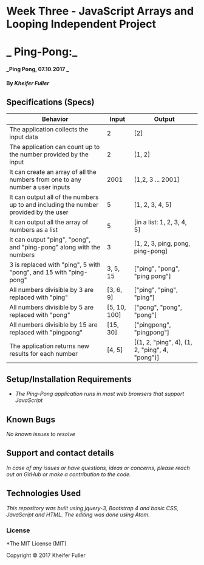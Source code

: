 # Week Three - JavaScript Arrays and Looping Independent Project


# _ Ping-Pong:_

#### _Ping Pong, 07.10.2017 _

#### By _**Kheifer Fuller**_

## Specifications (Specs)

Behavior                                                          | Input  | Output
----------------------------------------------------------------- | ------ | ------
The application collects the input data | 2 |[2]
The application can count up to the number provided by the input | 2 | [1, 2]
It can create an array of all the numbers from one to any number a user inputs | 2001 | [1,2, 3 ... 2001]
It can output all of the numbers up to and including the number provided by the user | 5 | [1, 2, 3, 4, 5]
It can output all the array of numbers as a list | 5 | [in a list: 1, 2, 3, 4, 5]
It can output "ping", "pong", and "ping-pong" along with the numbers | 3 | [1, 2, 3, ping, pong, ping-pong]
3 is replaced with "ping", 5 with "pong", and 15 with "ping-pong" | 3, 5, 15 | ["ping", "pong", "ping pong"]
All numbers divisible by 3 are replaced with "ping" | [3, 6, 9] | ["ping", "ping", "ping"]
All numbers divisible by 5 are replaced with "pong" | [5, 10, 100] | ["pong", "pong", "pong"]
All numbers divisible by 15 are replaced with "pingpong" | [15, 30] | ["pingpong", "pingpong"]
The application returns new results for each number  | [4, 5] | [(1, 2, "ping", 4), (1, 2, "ping", 4, "pong")]

## Setup/Installation Requirements

* _The Ping-Pong application runs in most web browsers that support JavaScript_

## Known Bugs

_No known issues to resolve_

## Support and contact details

_In case of any issues or have questions, ideas or concerns, please reach out on GitHub or make a contribution to the code._

## Technologies Used

_This repository was built using jquery-3, Bootstrap 4 and basic CSS, JavaScript and HTML. The editing was done using Atom._

### License

*The MIT License (MIT)

Copyright © 2017 Kheifer Fuller
